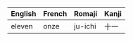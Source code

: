 | English | French  | Romaji   | Kanji |
| ------- | ------- | -------- | ----- |
| eleven  | onze    | ju-ichi  | 十一  |
